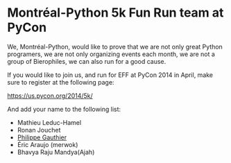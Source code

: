 Montréal-Python 5k Fun Run team at PyCon
========================================

We, Montréal-Python, would like to prove that we are not only great Python
programers, we are not only organizing events each month, we are not a group of
Bierophiles, we can also run for a good cause.

If you would like to join us, and run for EFF at PyCon 2014 in April,
make sure to register at the following page:

https://us.pycon.org/2014/5k/

And add your name to the following list:

* Mathieu Leduc-Hamel
* Ronan Jouchet
* [Philippe Gauthier](//github.com/deuxpi)
* Éric Araujo (merwok)
* Bhavya Raju Mandya(Ajah)
